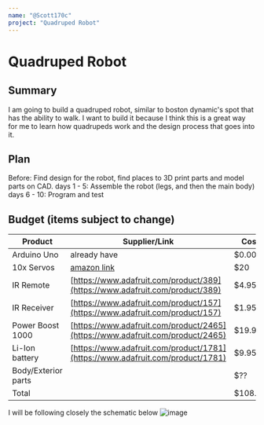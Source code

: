```yaml
---
name: "@Scott170c"
project: "Quadruped Robot"
---
```


# Quadruped Robot

## Summary
I am going to build a quadruped robot, similar to boston dynamic's spot that has the ability to walk. I want to build it because I think this is a great way for me to learn how quadrupeds work and the design process that goes into it.

## Plan

Before: Find design for the robot, find places to 3D print parts and model parts on CAD.
days 1 - 5: Assemble the robot (legs, and then the main body)
days 6 - 10: Program and test

## Budget (items subject to change)

| Product               | Supplier/Link                         | Cost   |
| --------------------- | ------------------------------------- | ------ |
| Arduino Uno           | already have                          | $0.00  |
| 10x Servos            | [amazon link](https://www.amazon.com/Smraza-Helicopter-Airplane-Control-Arduino/dp/B07L2SF3R4/ref=sr_1_1_sspa?crid=3895KJC0S2698&keywords=rc%2Bmicro%2Bservo&qid=1672606809&sr=8-1-spons&spLa=ZW5jcnlwdGVkUXVhbGlmaWVyPUFIUEZIMzBJSlNMNkgmZW5jcnlwdGVkSWQ9QTAxMjkwMDdPMzE0WlJLQk1XWUImZW5jcnlwdGVkQWRJZD1BMDIwNzMwN0dRSDFXTkhNVURFNCZ3aWRnZXROYW1lPXNwX2F0ZiZhY3Rpb249Y2xpY2tSZWRpcmVjdCZkb05vdExvZ0NsaWNrPXRydWU&th=1)  | $20  |
| IR Remote             | [https://www.adafruit.com/product/389](https://www.adafruit.com/product/389)  | $4.95  |
| IR Receiver           | [https://www.adafruit.com/product/157](https://www.adafruit.com/product/157)  | $1.95  |
| Power Boost 1000      | [https://www.adafruit.com/product/2465](https://www.adafruit.com/product/2465)| $19.95 |
| Li-Ion battery        | [https://www.adafruit.com/product/1781](https://www.adafruit.com/product/1781)| $9.95  |
| Body/Exterior parts   |                                       | $??  |
| Total           |                                       | $108.20 |

I will be following closely the schematic below
![image](https://user-images.githubusercontent.com/72882797/209758010-fae0c3ca-7d2e-463e-9def-8728b0465475.png)
